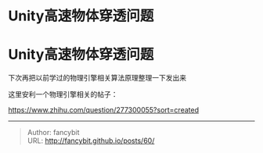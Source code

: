 # Unity高速物体穿透问题

<div class="header"><h1 class="single-title animate__animated animate__pulse animate__faster">Unity高速物体穿透问题</h1></div>

<div class="content" id="content"><!-- raw HTML omitted --><!-- raw HTML omitted --><!-- raw HTML omitted --><p>下次再把以前学过的物理引擎相关算法原理整理一下发出来</p><p>这里安利一个物理引擎相关的帖子：</p><p><!-- raw HTML omitted --><a href="https://www.zhihu.com/question/277300055?sort=created" target="_blank" rel="external nofollow noopener noreferrer">https://www.zhihu.com/question/277300055?sort=created</a><!-- raw HTML omitted --></p><!-- raw HTML omitted --></div>



---

> Author: fancybit  
> URL: http://fancybit.github.io/posts/60/  

